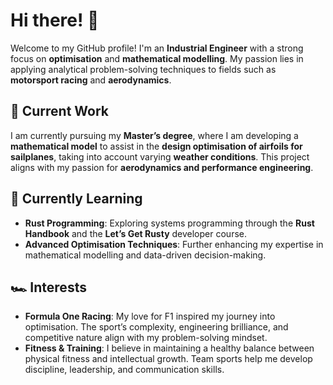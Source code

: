 <!DOCTYPE html>
<html lang="en">

<h1>Hi there! 👋</h1>

<p>Welcome to my GitHub profile! I'm an <strong>Industrial Engineer</strong> with a strong focus on <strong>optimisation</strong> and <strong>mathematical modelling</strong>. My passion lies in applying analytical problem-solving techniques to fields such as <strong>motorsport racing</strong> and <strong>aerodynamics</strong>.</p>

<h2>🔭 Current Work</h2>
<p>I am currently pursuing my <strong>Master’s degree</strong>, where I am developing a <strong>mathematical model</strong> to assist in the <strong>design optimisation of airfoils for sailplanes</strong>, taking into account varying <strong>weather conditions</strong>. This project aligns with my passion for <strong>aerodynamics and performance engineering</strong>.</p>

<h2>🌱 Currently Learning</h2>
<ul>
    <li><strong>Rust Programming</strong>: Exploring systems programming through the <strong>Rust Handbook</strong> and the <strong>Let’s Get Rusty</strong> developer course.</li>
    <li><strong>Advanced Optimisation Techniques</strong>: Further enhancing my expertise in mathematical modelling and data-driven decision-making.</li>
</ul>

<h2>🏎️ Interests</h2>
<ul>
    <li><strong>Formula One Racing</strong>: My love for F1 inspired my journey into optimisation. The sport’s complexity, engineering brilliance, and competitive nature align with my problem-solving mindset.</li>
    <li><strong>Fitness & Training</strong>: I believe in maintaining a healthy balance between physical fitness and intellectual growth. Team sports help me develop discipline, leadership, and communication skills.</li>
</ul>

</body>
</html>
